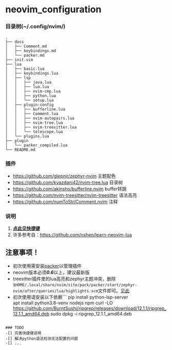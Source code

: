 # neovim_configuration  

### 目录树(~/.config/nvim/)  
```
.
├── docs
│   ├── Comment.md
│   ├── keybindings.md
│   └── packer.md
├── init.vim
├── lua
│   ├── basic.lua
│   ├── keybindings.lua
│   ├── lsp
│   │   ├── java.lua
│   │   ├── lua.lua
│   │   ├── nvim-cmp.lua
│   │   ├── python.lua
│   │   └── setup.lua
│   ├── plugin-config
│   │   ├── bufferline.lua
│   │   ├── Comment.lua
│   │   ├── nvim-autopairs.lua
│   │   ├── nvim-tree.lua
│   │   ├── nvim-treesitter.lua
│   │   └── telescope.lua
│   └── plugins.lua
├── plugin
│   └── packer_compiled.lua
└── README.md
```

### 插件
* <https://github.com/glepnir/zephyr-nvim> 主题配色
* <https://github.com/kyazdani42/nvim-tree.lua> 目录树
* <https://github.com/akinsho/bufferline.nvim> buffer转跳
* <https://github.com/nvim-treesitter/nvim-treesitter> 语法高亮
* <https://github.com/numToStr/Comment.nvim> 注释

### 说明
1. **[点此见快捷键](./docs/keybindings.md)**  
2. 许多参考自：<https://github.com/nshen/learn-neovim-lua>  


## 注意事项！
* 初次使用需安装[packer](./docs/packer.md)以管理插件
* neovim版本必须***0.6***以上，建议最新版  
* treesitter插件里的lua高亮和zephyr主题冲突，删除`$HOME/.local/share/nvim/site/pack/packer/start/zephyr-nvim/after/queries/lua/highlights.scm`文件即可。[见此](https://github.com/nvim-treesitter/nvim-treesitter/issues/2435)
* 初次使用请安装以下依赖```
pip install python-lsp-server  
apt install python3.8-venv nodejs npm
curl -LO
https://github.com/BurntSushi/ripgrep/releases/download/12.1.1/ripgrep_12.1.1_amd64.deb
sudo dpkg -i ripgrep_12.1.1_amd64.deb
 ```

### TODO
-[] 完善快捷键说明
-[] 解决python语法检测无法配置的问题
-[] ...

